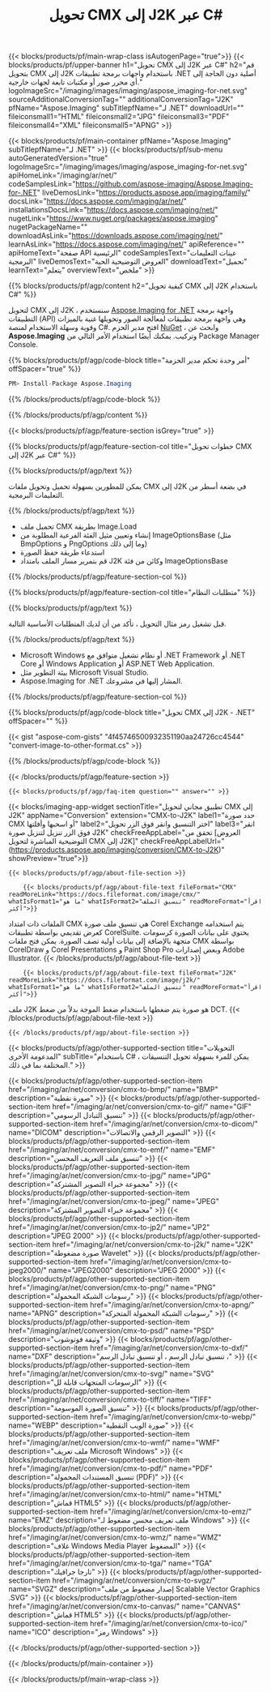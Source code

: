 ﻿---
title: تحويل CMX إلى J2K عبر C# 
weight: 3920
url: /ar/net/conversion/cmx-to-j2k/ 
lang: ar
langdirlevel: 2
locales: ja,it,zh-hant,ru,de,es,fr,nl,id,lt,pl,pt,vi,tr,ko,zh-hans,ar,hi,th,sv,cs,uk,he
description: نموذج رمز لـ CMX لتحويل J2K C#. استخدم رمز مثال API لملفات الدُفعات CMX لتحويل J2K داخل VB.NET أو Asp.NET أو أي تطبيق مستند إلى .NET.
---

{{< blocks/products/pf/main-wrap-class isAutogenPage="true">}}
{{< blocks/products/pf/upper-banner h1="تحويل CMX إلى J2K عبر C#" h2="قم بتحويل CMX إلى J2K باستخدام واجهات برمجة تطبيقات .NET أصلية دون الحاجة إلى أي محرر صور أو مكتبات تابعة لجهات خارجية." logoImageSrc="/imaging/images/imaging/aspose_imaging-for-net.svg" sourceAdditionalConversionTag="" additionalConversionTag="J2K" pfName="Aspose.Imaging" subTitlepfName="لـ .NET" downloadUrl="" fileiconsmall1="HTML" fileiconsmall2="JPG" fileiconsmall3="PDF" fileiconsmall4="XML" fileiconsmall5="APNG" >}}


{{< blocks/products/pf/main-container pfName="Aspose.Imaging" subTitlepfName="لـ .NET" >}}
{{< blocks/products/pf/sub-menu autoGeneratedVersion="true" logoImageSrc="/imaging/images/imaging/aspose_imaging-for-net.svg" apiHomeLink="/imaging/ar/net/" codeSamplesLink="https://github.com/aspose-imaging/Aspose.Imaging-for-.NET" liveDemosLink="https://products.aspose.app/imaging/family/" docsLink="https://docs.aspose.com/imaging/ar/net/" installationsDocsLink="https://docs.aspose.com/imaging/net/" nugetLink="https://www.nuget.org/packages/aspose.imaging" nugetPackageName="" downloadAsLink="https://downloads.aspose.com/imaging/net/" learnAsLink="https://docs.aspose.com/imaging/net/" apiReference="" apiHomeText="صفحة API الرئيسية" codeSamplesText="عينات التعليمات البرمجية" liveDemosText="العروض التوضيحية الحية" downloadText="تحميل" learnText="يتعلم" overviewText="ملخص" >}}

{{% blocks/products/pf/agp/content h2="كيفية تحويل CMX إلى J2K باستخدام C#" %}}

لتحويل CMX إلى J2K ، سنستخدم [Aspose.Imaging for .NET](https://products.aspose.com/imaging/net) واجهة برمجة التطبيقات (API) وهي واجهة برمجة تطبيقات لمعالجة الصور وتحويلها غنية بالميزات وقوية وسهلة الاستخدام لمنصة C#. افتح مدير الحزم [NuGet](https://www.nuget.org/packages/aspose.imaging) ، وابحث عن
 **Aspose.Imaging** وتركيب. يمكنك أيضًا استخدام الأمر التالي من Package Manager Console.

{{% blocks/products/pf/agp/code-block title="أمر وحدة تحكم مدير الحزمة" offSpacer="true" %}}
```cs
PM> Install-Package Aspose.Imaging

```

{{% /blocks/products/pf/agp/code-block %}}

{{% /blocks/products/pf/agp/content %}}

{{< blocks/products/pf/agp/feature-section isGrey="true" >}}

{{% blocks/products/pf/agp/feature-section-col title="خطوات تحويل CMX إلى J2K عبر C#" %}}

{{% blocks/products/pf/agp/text %}}

يمكن للمطورين بسهولة تحميل وتحويل ملفات CMX إلى J2K في بضعة أسطر من التعليمات البرمجية.

{{% /blocks/products/pf/agp/text %}}

+ تحميل ملف CMX بطريقة Image.Load
+ إنشاء وتعيين مثيل الفئة الفرعية المطلوبة من ImageOptionsBase (مثل BmpOptions و PngOptions وما إلى ذلك)
+ استدعاء طريقة حفظ الصورة
+ قم بتمرير مسار الملف بامتداد J2K وكائن من فئة ImageOptionsBase

{{% /blocks/products/pf/agp/feature-section-col %}}

{{% blocks/products/pf/agp/feature-section-col title="متطلبات النظام" %}}

{{% blocks/products/pf/agp/text %}}

قبل تشغيل رمز مثال التحويل ، تأكد من أن لديك المتطلبات الأساسية التالية.

{{% /blocks/products/pf/agp/text %}}

- Microsoft Windows أو نظام تشغيل متوافق مع .NET Framework أو .NET Core أو Windows Application أو ASP.NET Web Application.
- بيئة التطوير مثل Microsoft Visual Studio.
- Aspose.Imaging for .NET المشار إليها في مشروعك.

{{% /blocks/products/pf/agp/feature-section-col %}}

{{% blocks/products/pf/agp/code-block title="تحويل CMX إلى J2K - .NET" offSpacer="" %}}

{{< gist "aspose-com-gists" "4f45746500932351190aa24726cc4544" "convert-image-to-other-format.cs" >}}

{{% /blocks/products/pf/agp/code-block %}}

{{< /blocks/products/pf/agp/feature-section >}}

    {{< blocks/products/pf/agp/faq-item question="" answer="" >}}

{{< blocks/imaging-app-widget
        sectionTitle="تطبيق مجاني لتحويل CMX إلى J2K"
        appName="Conversion"
        extension="CMX-to-J2K"
        label1="حدد صورة CMX أو اسحبها وأفلتها"
        label2="اختر التنسيق وانقر فوق الزر تحويل"
        label3="انقر فوق الزر تنزيل لتنزيل صورة J2K"
        checkFreeAppLabel="تحقق من [العروض التوضيحية المباشرة لتحويل CMX إلى J2K]"
        checkFreeAppLabelUrl="(https://products.aspose.app/imaging/conversion/CMX-to-J2K)"
        showPreview="true">}}

    {{< blocks/products/pf/agp/about-file-section >}}
       
        {{< blocks/products/pf/agp/about-file-text fileFormat="CMX" readMoreLink="https://docs.fileformat.com/image/cmx/" whatIsFormat1="ما هو" whatIsFormat2="تنسيق الملف" readMoreFormat="اقرأ أكثر">}}
الملفات ذات امتداد CMX هي تنسيق ملف صورة Corel Exchange يتم استخدامه كعرض تقديمي بواسطة تطبيقات CorelSuite. يحتوي على بيانات الصورة كرسومات متجهة بالإضافة إلى بيانات أولية تصف الصورة. يمكن فتح ملفات CMX بواسطة CorelDraw و Corel Presentations و Paint Shop Pro وبعض إصدارات Adobe Illustrator.
        {{< /blocks/products/pf/agp/about-file-text >}}

        {{< blocks/products/pf/agp/about-file-text fileFormat="J2K" readMoreLink="https://docs.fileformat.com/image/j2k/" whatIsFormat1="ما هو" whatIsFormat2="تنسيق الملف" readMoreFormat="اقرأ أكثر">}}
ملف J2K هو صورة يتم ضغطها باستخدام ضغط الموجة بدلاً من ضغط DCT.
        {{< /blocks/products/pf/agp/about-file-text >}}

    {{< /blocks/products/pf/agp/about-file-section >}}

<!-- aboutfile Ends -->

{{< blocks/products/pf/agp/other-supported-section title="التحويلات المدعومة الأخرى" subTitle="باستخدام C# ، يمكن للمرء بسهولة تحويل التنسيقات المختلفة بما في ذلك." >}}

{{< blocks/products/pf/agp/other-supported-section-item href="/imaging/ar/net/conversion/cmx-to-bmp/" name="BMP" description="صورة نقطية" >}}
{{< blocks/products/pf/agp/other-supported-section-item href="/imaging/ar/net/conversion/cmx-to-gif/" name="GIF" description="تنسيق التبادل الرسومي" >}}
{{< blocks/products/pf/agp/other-supported-section-item href="/imaging/ar/net/conversion/cmx-to-dicom/" name="DICOM" description="التصوير الرقمي والاتصالات" >}}
{{< blocks/products/pf/agp/other-supported-section-item href="/imaging/ar/net/conversion/cmx-to-emf/" name="EMF" description="تنسيق ملف التعريف المحسن" >}}
{{< blocks/products/pf/agp/other-supported-section-item href="/imaging/ar/net/conversion/cmx-to-jpg/" name="JPG" description="مجموعة خبراء التصوير المشتركة" >}}
{{< blocks/products/pf/agp/other-supported-section-item href="/imaging/ar/net/conversion/cmx-to-jpeg/" name="JPEG" description="مجموعة خبراء التصوير المشتركة" >}}
{{< blocks/products/pf/agp/other-supported-section-item href="/imaging/ar/net/conversion/cmx-to-jp2/" name="JP2" description="JPEG 2000" >}}
{{< blocks/products/pf/agp/other-supported-section-item href="/imaging/ar/net/conversion/cmx-to-j2k/" name="J2K" description="صورة مضغوطة Wavelet" >}}
{{< blocks/products/pf/agp/other-supported-section-item href="/imaging/ar/net/conversion/cmx-to-jpeg2000/" name="JPEG2000" description="JPEG 2000" >}}
{{< blocks/products/pf/agp/other-supported-section-item href="/imaging/ar/net/conversion/cmx-to-png/" name="PNG" description="رسومات الشبكة المحمولة" >}}
{{< blocks/products/pf/agp/other-supported-section-item href="/imaging/ar/net/conversion/cmx-to-apng/" name="APNG" description="رسومات الشبكة المحمولة المتحركة" >}}
{{< blocks/products/pf/agp/other-supported-section-item href="/imaging/ar/net/conversion/cmx-to-psd/" name="PSD" description="وثيقة فوتوشوب" >}}
{{< blocks/products/pf/agp/other-supported-section-item href="/imaging/ar/net/conversion/cmx-to-dxf/" name="DXF" description="تنسيق تبادل الرسم ، أو تنسيق تبادل الرسم ،" >}}
{{< blocks/products/pf/agp/other-supported-section-item href="/imaging/ar/net/conversion/cmx-to-svg/" name="SVG" description="الرسومات المتجهات قابلة لل" >}}
{{< blocks/products/pf/agp/other-supported-section-item href="/imaging/ar/net/conversion/cmx-to-tiff/" name="TIFF" description="تنسيق الصورة الموسومة" >}}
{{< blocks/products/pf/agp/other-supported-section-item href="/imaging/ar/net/conversion/cmx-to-webp/" name="WEBP" description="صورة الويب النقطية" >}}
{{< blocks/products/pf/agp/other-supported-section-item href="/imaging/ar/net/conversion/cmx-to-wmf/" name="WMF" description="ملف تعريف Microsoft Windows" >}}
{{< blocks/products/pf/agp/other-supported-section-item href="/imaging/ar/net/conversion/cmx-to-pdf/" name="PDF" description="تنسيق المستندات المحمولة (PDF)" >}}
{{< blocks/products/pf/agp/other-supported-section-item href="/imaging/ar/net/conversion/cmx-to-html/" name="HTML" description="قماش HTML5" >}}
{{< blocks/products/pf/agp/other-supported-section-item href="/imaging/ar/net/conversion/cmx-to-emz/" name="EMZ" description="ملف تعريف محسن مضغوط لـ Windows" >}}
{{< blocks/products/pf/agp/other-supported-section-item href="/imaging/ar/net/conversion/cmx-to-wmz/" name="WMZ" description="غلاف Windows Media Player المضغوط" >}}
{{< blocks/products/pf/agp/other-supported-section-item href="/imaging/ar/net/conversion/cmx-to-tga/" name="TGA" description="تارجا جرافيك" >}}
{{< blocks/products/pf/agp/other-supported-section-item href="/imaging/ar/net/conversion/cmx-to-svgz/" name="SVGZ" description="إصدار مضغوط من ملف Scalable Vector Graphics .SVG" >}}
{{< blocks/products/pf/agp/other-supported-section-item href="/imaging/ar/net/conversion/cmx-to-canvas/" name="CANVAS" description="قماش HTML5" >}}
{{< blocks/products/pf/agp/other-supported-section-item href="/imaging/ar/net/conversion/cmx-to-ico/" name="ICO" description="رمز Windows" >}}

{{< /blocks/products/pf/agp/other-supported-section >}}

{{< /blocks/products/pf/main-container >}}
    
{{< /blocks/products/pf/main-wrap-class >}}
